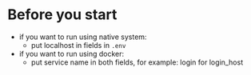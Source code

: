 # Before you start
* if you want to run using native system:
  * put localhost in fields in `.env`
* if you want to run using docker:
  * put service name in both fields, for example: login for login_host
